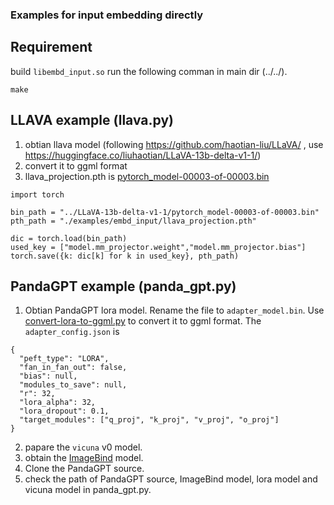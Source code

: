 ### Examples for input embedding directly

## Requirement 
build  `libembd_input.so`
run the following comman in main dir (../../).
```
make
```

## LLAVA example  (llava.py)

1. obtian llava model (following https://github.com/haotian-liu/LLaVA/ , use https://huggingface.co/liuhaotian/LLaVA-13b-delta-v1-1/)
2. convert it to ggml format
3. llava_projection.pth is [pytorch_model-00003-of-00003.bin](https://huggingface.co/liuhaotian/LLaVA-13b-delta-v1-1/blob/main/pytorch_model-00003-of-00003.bin)

```
import torch

bin_path = "../LLaVA-13b-delta-v1-1/pytorch_model-00003-of-00003.bin"
pth_path = "./examples/embd_input/llava_projection.pth"

dic = torch.load(bin_path)
used_key = ["model.mm_projector.weight","model.mm_projector.bias"]
torch.save({k: dic[k] for k in used_key}, pth_path)
```

## PandaGPT example (panda_gpt.py)

1. Obtian PandaGPT lora model. Rename the file to `adapter_model.bin`. Use [convert-lora-to-ggml.py](../../convert-lora-to-ggml.py) to convert it to ggml format.
The `adapter_config.json` is
```
{
  "peft_type": "LORA",
  "fan_in_fan_out": false,
  "bias": null,
  "modules_to_save": null,
  "r": 32,
  "lora_alpha": 32,
  "lora_dropout": 0.1,
  "target_modules": ["q_proj", "k_proj", "v_proj", "o_proj"]
}
```
2. papare the `vicuna` v0 model.
3. obtain the [ImageBind](https://dl.fbaipublicfiles.com/imagebind/imagebind_huge.pth) model.
4. Clone the PandaGPT source.
5. check the path of PandaGPT source, ImageBind model, lora model and vicuna model in panda_gpt.py.

